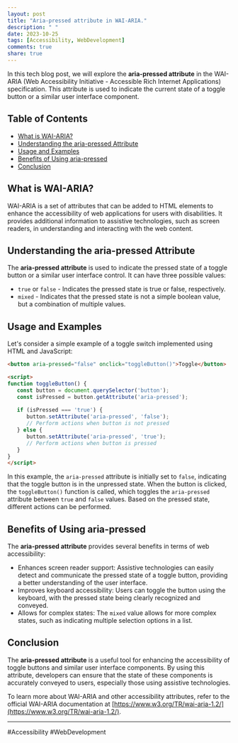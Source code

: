 ```yaml
---
layout: post
title: "Aria-pressed attribute in WAI-ARIA."
description: " "
date: 2023-10-25
tags: [Accessibility, WebDevelopment]
comments: true
share: true
---
```


In this tech blog post, we will explore the **aria-pressed attribute** in the WAI-ARIA (Web Accessibility Initiative - Accessible Rich Internet Applications) specification. This attribute is used to indicate the current state of a toggle button or a similar user interface component.

## Table of Contents
- [What is WAI-ARIA?](#what-is-wai-aria)
- [Understanding the aria-pressed Attribute](#understanding-the-aria-pressed-attribute)
- [Usage and Examples](#usage-and-examples)
- [Benefits of Using aria-pressed](#benefits-of-using-aria-pressed)
- [Conclusion](#conclusion)

## What is WAI-ARIA?

WAI-ARIA is a set of attributes that can be added to HTML elements to enhance the accessibility of web applications for users with disabilities. It provides additional information to assistive technologies, such as screen readers, in understanding and interacting with the web content.

## Understanding the aria-pressed Attribute

The **aria-pressed attribute** is used to indicate the pressed state of a toggle button or a similar user interface control. It can have three possible values:

- `true` or `false` - Indicates the pressed state is true or false, respectively.
- `mixed` - Indicates that the pressed state is not a simple boolean value, but a combination of multiple values.

## Usage and Examples

Let's consider a simple example of a toggle switch implemented using HTML and JavaScript:

```html
<button aria-pressed="false" onclick="toggleButton()">Toggle</button>

<script>
function toggleButton() {
   const button = document.querySelector('button');
   const isPressed = button.getAttribute('aria-pressed');
   
   if (isPressed === 'true') {
      button.setAttribute('aria-pressed', 'false');
      // Perform actions when button is not pressed
   } else {
      button.setAttribute('aria-pressed', 'true');
      // Perform actions when button is pressed
   }
}
</script>
```

In this example, the `aria-pressed` attribute is initially set to `false`, indicating that the toggle button is in the unpressed state. When the button is clicked, the `toggleButton()` function is called, which toggles the `aria-pressed` attribute between `true` and `false` values. Based on the pressed state, different actions can be performed.

## Benefits of Using aria-pressed

The **aria-pressed attribute** provides several benefits in terms of web accessibility:

- Enhances screen reader support: Assistive technologies can easily detect and communicate the pressed state of a toggle button, providing a better understanding of the user interface.
- Improves keyboard accessibility: Users can toggle the button using the keyboard, with the pressed state being clearly recognized and conveyed.
- Allows for complex states: The `mixed` value allows for more complex states, such as indicating multiple selection options in a list.

## Conclusion

The **aria-pressed attribute** is a useful tool for enhancing the accessibility of toggle buttons and similar user interface components. By using this attribute, developers can ensure that the state of these components is accurately conveyed to users, especially those using assistive technologies.

To learn more about WAI-ARIA and other accessibility attributes, refer to the official WAI-ARIA documentation at [https://www.w3.org/TR/wai-aria-1.2/](https://www.w3.org/TR/wai-aria-1.2/).

---

\#Accessibility \#WebDevelopment